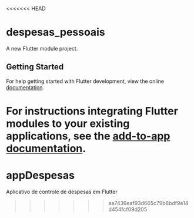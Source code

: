 <<<<<<< HEAD
# despesas_pessoais

A new Flutter module project.

## Getting Started

For help getting started with Flutter development, view the online
[documentation](https://flutter.dev/).

For instructions integrating Flutter modules to your existing applications,
see the [add-to-app documentation](https://flutter.dev/to/add-to-app).
=======
# appDespesas
Aplicativo de controle de despesas em Flutter
>>>>>>> aa7436eaf93d665c79b8bdf9e14d454fcf09d205
